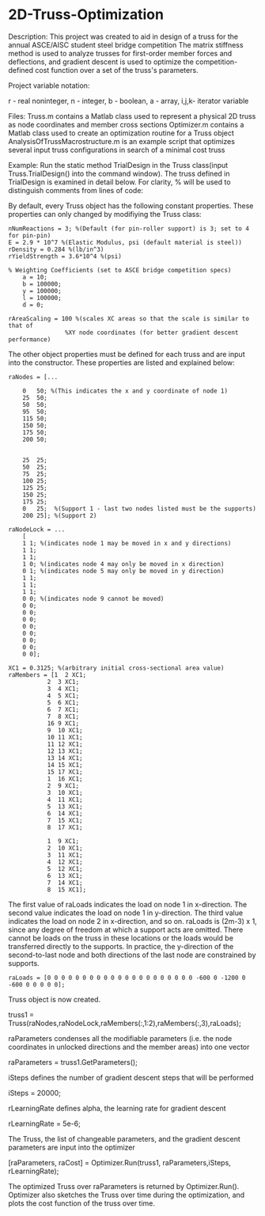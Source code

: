 # 2D-Truss-Optimization

Description:
This project was created to aid in design of a truss for the annual ASCE/AISC student steel bridge competition
The matrix stiffness method is used to analyze trusses for first-order member forces and deflections, and gradient descent
is used to optimize the competition-defined cost function over a set of the truss's parameters.

Project variable notation:

r - real noninteger, 
n - integer, 
b - boolean, 
a - array, 
i,j,k- iterator variable

Files:
Truss.m contains a Matlab class used to represent a physical 2D truss as 
        node coordinates and member cross sections 
Optimizer.m contains a Matlab class used to create an optimization routine 
        for a Truss object
AnalysisOfTrussMacrostructure.m is an example script that optimizes several 
        input truss configurations in search of a minimal cost truss 

Example:
Run the static method TrialDesign in the Truss class(input 
Truss.TrialDesign() into the command window). The truss defined in 
TrialDesign is examined in detail below. For clarity, % will be used to 
distinguish comments from lines of code:




By default, every Truss object has the following constant properties. 
These properties can only changed by modifiying the Truss class:

    nNumReactions = 3; %(Default (for pin-roller support) is 3; set to 4 for pin-pin)
    E = 2.9 * 10^7 %(Elastic Modulus, psi (default material is steel)) 
    rDensity = 0.284 %(lb/in^3)
    rYieldStrength = 3.6*10^4 %(psi)
        
    % Weighting Coefficients (set to ASCE bridge competition specs)
        a = 10;
        b = 100000;
        y = 100000;
        l = 100000;
        d = 0;
       
    rAreaScaling = 100 %(scales XC areas so that the scale is similar to that of 
                    %XY node coordinates (for better gradient descent performance)

The other object properties must be defined for each truss and are input 
into the constructor. These properties are listed and explained below:

    raNodes = [...

        0   50; %(This indicates the x and y coordinate of node 1)
        25  50;
        50  50;
        95  50;
        115 50;
        150 50;
        175 50;
        200 50;


        25  25;
        50  25;
        75  25;
        100 25;
        125 25;
        150 25;
        175 25;
        0   25;  %(Support 1 - last two nodes listed must be the supports)
        200 25]; %(Support 2)

    raNodeLock = ...
        [
        1 1; %(indicates node 1 may be moved in x and y directions)
        1 1;
        1 1;
        1 0; %(indicates node 4 may only be moved in x direction)
        0 1; %(indicates node 5 may only be moved in y direction)
        1 1;
        1 1;
        1 1;
        0 0; %(indicates node 9 cannot be moved)
        0 0;
        0 0;
        0 0;
        0 0;
        0 0;
        0 0;
        0 0;
        0 0];

    XC1 = 0.3125; %(arbitrary initial cross-sectional area value)
    raMembers = [1  2 XC1; 
               2  3 XC1; 
               3  4 XC1;
               4  5 XC1;
               5  6 XC1;
               6  7 XC1;
               7  8 XC1;
               16 9 XC1;
               9  10 XC1;
               10 11 XC1;
               11 12 XC1;
               12 13 XC1;
               13 14 XC1;
               14 15 XC1;
               15 17 XC1;
               1  16 XC1;
               2  9 XC1;
               3  10 XC1;
               4  11 XC1;
               5  13 XC1;
               6  14 XC1;
               7  15 XC1;
               8  17 XC1;

               1  9 XC1;
               2  10 XC1;
               3  11 XC1;
               4  12 XC1;
               5  12 XC1;
               6  13 XC1;
               7  14 XC1;
               8  15 XC1];

The first value of raLoads indicates the load on node 1 in x-direction. The 
second value indicates the load on node 1 in y-direction. The third value 
indicates the load on node 2 in x-direction, and so on. raLoads is (2m-3) x 1, since 
any degree of freedom at which a support acts are omitted. There cannot be loads on
the truss in these locations or the loads would be transferred directly to the supports. 
In practice, the y-direction of the second-to-last node and both directions of the last
node are constrained by supports.

    raLoads = [0 0 0 0 0 0 0 0 0 0 0 0 0 0 0 0 0 0 0 0 0 -600 0 -1200 0 -600 0 0 0 0 0];


Truss object is now created.
          
truss1 = Truss(raNodes,raNodeLock,raMembers(:,1:2),raMembers(:,3),raLoads);


raParameters condenses all the modifiable parameters (i.e. the node 
coordinates in unlocked directions and the member areas) into one vector

raParameters = truss1.GetParameters();


iSteps defines the number of gradient descent steps that will be performed

iSteps = 20000;

rLearningRate defines alpha, the learning rate for gradient descent

rLearningRate = 5e-6;

The Truss, the list of changeable parameters, and the gradient descent 
parameters are input into the optimizer

[raParameters, raCost] = Optimizer.Run(truss1, raParameters,iSteps, rLearningRate);


The optimized Truss over raParameters is returned by Optimizer.Run().
Optimizer also sketches the Truss over time during the optimization, and
plots the cost function of the truss over time.
